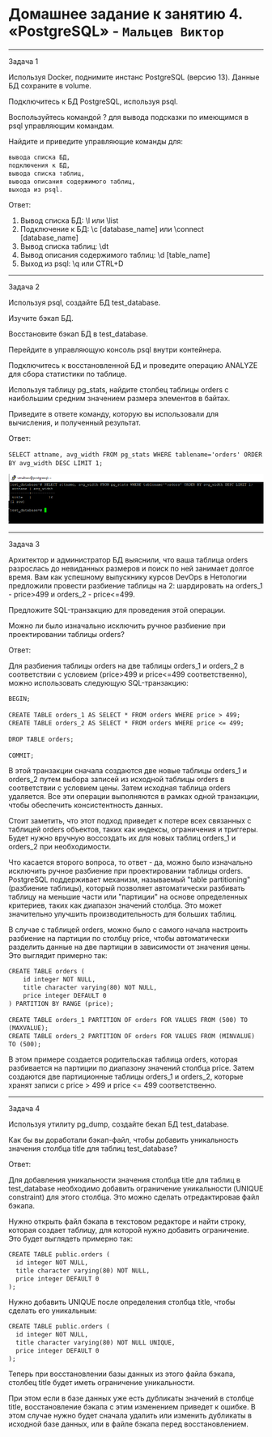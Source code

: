 # Домашнее задание к занятию 4. «PostgreSQL» - `Мальцев Виктор`

---

Задача 1

Используя Docker, поднимите инстанс PostgreSQL (версию 13). Данные БД сохраните в volume.

Подключитесь к БД PostgreSQL, используя psql.

Воспользуйтесь командой \? для вывода подсказки по имеющимся в psql управляющим командам.

Найдите и приведите управляющие команды для:

    вывода списка БД,
    подключения к БД,
    вывода списка таблиц,
    вывода описания содержимого таблиц,
    выхода из psql.

Ответ:

1. Вывод списка БД: \l или \list
2. Подключение к БД: \c [database_name] или \connect [database_name]
3. Вывод списка таблиц: \dt
4. Вывод описания содержимого таблиц: \d [table_name]
5. Выход из psql: \q или CTRL+D

---

Задача 2

Используя psql, создайте БД test_database.

Изучите бэкап БД.

Восстановите бэкап БД в test_database.

Перейдите в управляющую консоль psql внутри контейнера.

Подключитесь к восстановленной БД и проведите операцию ANALYZE для сбора статистики по таблице.

Используя таблицу pg_stats, найдите столбец таблицы orders с наибольшим средним значением размера элементов в байтах.

Приведите в ответе команду, которую вы использовали для вычисления, и полученный результат.

Ответ:

`SELECT attname, avg_width FROM pg_stats WHERE tablename='orders' ORDER BY avg_width DESC LIMIT 1;`

![alt text](https://github.com/vmmaltsev/screenshot3/blob/main/Screenshot_51.png)

---

Задача 3

Архитектор и администратор БД выяснили, что ваша таблица orders разрослась до невиданных размеров и поиск по ней занимает долгое время. Вам как успешному выпускнику курсов DevOps в Нетологии предложили провести разбиение таблицы на 2: шардировать на orders_1 - price>499 и orders_2 - price<=499.

Предложите SQL-транзакцию для проведения этой операции.

Можно ли было изначально исключить ручное разбиение при проектировании таблицы orders?

Ответ:

Для разбиения таблицы orders на две таблицы orders_1 и orders_2 в соответствии с условием (price>499 и price<=499 соответственно), можно использовать следующую SQL-транзакцию:

```
BEGIN;

CREATE TABLE orders_1 AS SELECT * FROM orders WHERE price > 499;
CREATE TABLE orders_2 AS SELECT * FROM orders WHERE price <= 499;

DROP TABLE orders;

COMMIT;
```

В этой транзакции сначала создаются две новые таблицы orders_1 и orders_2 путем выбора записей из исходной таблицы orders в соответствии с условием цены. Затем исходная таблица orders удаляется. Все эти операции выполняются в рамках одной транзакции, чтобы обеспечить консистентность данных.

Стоит заметить, что этот подход приведет к потере всех связанных с таблицей orders объектов, таких как индексы, ограничения и триггеры. Будет нужно вручную воссоздать их для новых таблиц orders_1 и orders_2 при необходимости.

Что касается второго вопроса, то ответ - да, можно было изначально исключить ручное разбиение при проектировании таблицы orders. PostgreSQL поддерживает механизм, называемый "table partitioning" (разбиение таблицы), который позволяет автоматически разбивать таблицу на меньшие части или "партиции" на основе определенных критериев, таких как диапазон значений столбца. Это может значительно улучшить производительность для больших таблиц.

В случае с таблицей orders, можно было с самого начала настроить разбиение на партиции по столбцу price, чтобы автоматически разделить данные на две партиции в зависимости от значения цены. Это выглядит примерно так:

```
CREATE TABLE orders (
    id integer NOT NULL,
    title character varying(80) NOT NULL,
    price integer DEFAULT 0
) PARTITION BY RANGE (price);

CREATE TABLE orders_1 PARTITION OF orders FOR VALUES FROM (500) TO (MAXVALUE);
CREATE TABLE orders_2 PARTITION OF orders FOR VALUES FROM (MINVALUE) TO (500);
```

В этом примере создается родительская таблица orders, которая разбивается на партиции по диапазону значений столбца price. Затем создаются две партиционные таблицы orders_1 и orders_2, которые хранят записи с price > 499 и price <= 499 соответственно.

---

Задача 4

Используя утилиту pg_dump, создайте бекап БД test_database.

Как бы вы доработали бэкап-файл, чтобы добавить уникальность значения столбца title для таблиц test_database?


Ответ:

Для добавления уникальности значения столбца title для таблиц в test_database необходимо добавить ограничение уникальности (UNIQUE constraint) для этого столбца. Это можно сделать отредактировав файл бэкапа.

Нужно открыть файл бэкапа в текстовом редакторе и найти строку, которая создает таблицу, для которой нужно добавить ограничение. Это будет выглядеть примерно так:

```
CREATE TABLE public.orders (
  id integer NOT NULL,
  title character varying(80) NOT NULL,
  price integer DEFAULT 0
);
```

Нужно добавить UNIQUE после определения столбца title, чтобы сделать его уникальным:

```
CREATE TABLE public.orders (
  id integer NOT NULL,
  title character varying(80) NOT NULL UNIQUE,
  price integer DEFAULT 0
);
```

Теперь при восстановлении базы данных из этого файла бэкапа, столбец title будет иметь ограничение уникальности.

При этом если в базе данных уже есть дубликаты значений в столбце title, восстановление бэкапа с этим изменением приведет к ошибке. В этом случае нужно будет сначала удалить или изменить дубликаты в исходной базе данных, или в файле бэкапа перед восстановлением.


